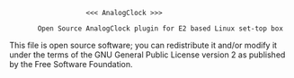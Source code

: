                        <<< AnalogClock >>>                           
                  
           Open Source AnalogClock plugin for E2 based Linux set-top box

  This file is open source software; you can redistribute it and/or modify
     it under the terms of the GNU General Public License version 2 as
               published by the Free Software Foundation.

